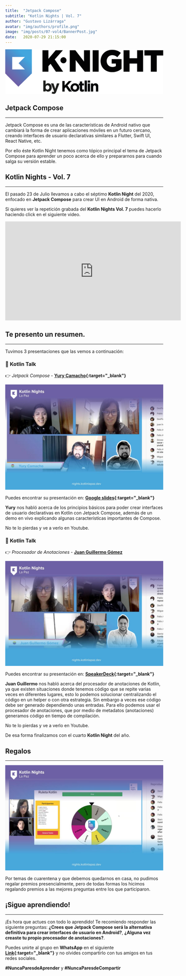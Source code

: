 ```yaml
---
title:  "Jetpack Compose"
subtitle: "Kotlin Nights | Vol. 7"
author: "Gustavo Lizárraga"
avatar: "img/authors/profile.png"
image: "img/posts/07-vol4/BannerPost.jpg"
date:   2020-07-29 21:15:00
---
```


<img src="img/knights/knightlogo.png" alt="K-Night" class="responsive-logo">

## **Jetpack Compose**
---

Jetpack Compose es una de las características de Android nativo que cambiará la forma de crear aplicaciones móviles en un futuro cercano, creando interfaces de usuario declarativas similares a Flutter, Swift UI, React Native, etc.

Por ello éste Kotlin Night tenemos como tópico principal el tema de Jetpack Compose para aprender un poco acerca de ello y prepararnos para cuando salga su versión estable.

## **Kotlin Nights - Vol. 7**
---

El pasado 23 de Julio llevamos a cabo el séptimo **Kotlin Night** del 2020, enfocado en **Jetpack Compose** para crear UI en Android de forma nativa.

Si quieres ver la repetición grabada del **Kotlin Nights Vol. 7** puedes hacerlo haciendo click en el siguiente video.

<div class="video-container">
<iframe width="560" height="315" src="https://www.youtube.com/embed/JEF4owJNoFU" frameborder="0" allow="accelerometer; autoplay; encrypted-media; gyroscope; picture-in-picture" allowfullscreen></iframe></div>

## **Te presento un resumen.**
---
Tuvimos 3 presentaciones que las vemos a continuación:

### 📢 **Kotlin Talk**

👉 *Jetpack Compose* - **[Yury Camacho](https://twitter.com/camachoyury){:target="_blank"}**

<img src="img/posts/10-vol7/FotoYury.jpg" alt="Yury Camacho" class="responsive">

Puedes encontrar su presentación en: **[Google slides](){:target="_blank"}**

**Yury** nos habló acerca de los principios básicos para poder crear interfaces de usuario declarativas en Kotlin con Jetpack Compose, además de un demo en vivo explicando algunas características importantes de Compose.

No te lo pierdas y ve a verlo en Youtube.

### 📢 **Kotlin Talk**

👉 *Procesador de Anotaciones* - **[Juan Guillermo Gómez](https://twitter.com/jggomezt)**

<img src="img/posts/10-vol7/FotoJuanGuillermo.jpg" alt="Juan Guillermo Gómez" class="responsive">

Puedes encontrar su presentación en: **[SpeakerDeck](){:target="_blank"}**

**Juan Guillermo** nos habló acerca del procesador de anotaciones de Kotlin, ya que existen situaciones donde tenemos código que se repite varias veces en diferentes lugares, esto lo podemos solucionar centralizando el código en un helper o con otra estrategia. Sin embargo a veces ese código debe ser generado dependiendo unas entradas. Para ello podemos usar el procesador de anotaciones, que por medio de metadatos (anotaciones) generamos código en tiempo de compilación.

No te lo pierdas y ve a verlo en Youtube.

De esa forma finalizamos con el cuarto **Kotlin Night** del año.

## **Regalos**
---

<img src="img/posts/10-vol7/FotoPremios.jpg" alt="Premios" class="responsive">

Por temas de cuarentena y que debemos quedarnos en casa, no pudimos regalar premios presencialmente, pero de todas formas los hicimos regalando premios a las mejores preguntas entre los que participaron. 

## **¡Sigue aprendiendo!**
---

¡Es hora que actues con todo lo aprendido!
Te recomiendo responder las siguiente preguntas:
**¿Crees que Jetpack Compose será la alternativa definitiva para crear interfaces de usuario en Android?**, **¿Alguna vez creaste tu propio procesador de anotaciones?**.

Puedes unirte al grupo en **WhatsApp** en el siguiente **[Link](https://chat.whatsapp.com/IB0gxV6ke1H2ilzitfwkas){:target="_blank"}** y no olvides compartirlo con tus amigos en tus redes sociales.

**#NuncaParesdeAprender** y **#NuncaParesdeCompartir**
